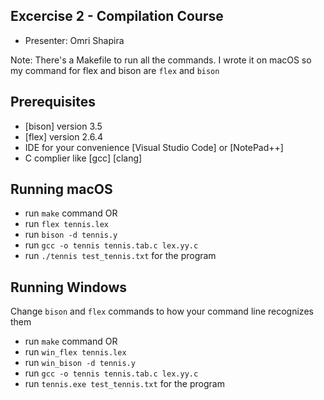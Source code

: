 ## Excercise 2 - Compilation Course

* Presenter: Omri Shapira

Note: There's a Makefile to run all the commands.
I wrote it on macOS so my command for flex and bison are `flex` and `bison`

## Prerequisites
* [bison] version 3.5
* [flex] version 2.6.4
* IDE for your convenience [Visual Studio Code] or [NotePad++]
* C complier like [gcc] [clang]
 
## Running macOS

* run `make` command
OR
* run `flex tennis.lex`
* run `bison -d tennis.y`
* run `gcc -o tennis tennis.tab.c lex.yy.c`
* run `./tennis test_tennis.txt` for the program

## Running Windows

Change `bison` and `flex` commands to how your command line recognizes them 

* run `make` command
OR
* run `win_flex tennis.lex`
* run `win_bison -d tennis.y`
* run `gcc -o tennis tennis.tab.c lex.yy.c`
* run `tennis.exe test_tennis.txt` for the program
